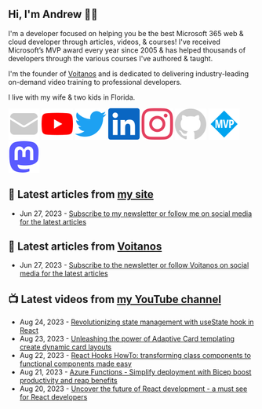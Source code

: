 ## Hi, I'm Andrew 👋🏼

I'm a developer focused on helping you be the best Microsoft 365 web & cloud developer through articles, videos, & courses! I've received Microsoft’s MVP award every year since 2005 & has helped thousands of developers through the various courses I've authored & taught.

I'm the founder of [Voitanos](https://www.voitanos.io) and is dedicated to delivering industry-leading on-demand video training to professional developers.

I live with my wife & two kids in Florida.

[![](./images/mail.svg)](https://www.andrewconnell.com/newsletter) 
[![](./images/youtube.svg)](https://www.youtube.com/@andrew_connell) 
[![](./images/twitter.svg)](https://www.twitter.com/andrewconnell) 
[![](./images/linkedin.svg)](https://www.linkedin.com/in/andrewconnell) 
[![](./images/instagram.svg)](https://www.instagram.com/andrewconnell1) 
[![](./images/github.svg)](https://github.com/andrewconnell) 
[![](./images/mvp.svg)](https://mvp.microsoft.com/en-us/PublicProfile/21083?fullName=Andrew%20Connell) 
<a rel="me" href="https://mastodon.world/@andrewconnell"><img src="./images/mastodon.svg" /></a> 

## 📘 Latest articles from [my site](https://www.andrewconnell.com)
<!-- MYBLOG-POST-LIST:START -->
- Jun 27, 2023 - [Subscribe to my newsletter or follow me on social media for the latest articles](https://www.andrewconnell.com/newsletter)<!-- MYBLOG-POST-LIST:END -->

## 📙 Latest articles from [Voitanos](https://www.voitanos.io/blog)
<!-- VOITANOSBLOG-POST-LIST:START -->
- Jun 27, 2023 - [Subscribe to the newsletter or follow Voitanos on social media for the latest articles](https://www.voitanos.io/newsletter)<!-- VOITANOSBLOG-POST-LIST:END -->

## 📺 Latest videos from [my YouTube channel](https://www.youtube.com/@andrew_connell)
<!-- VOITANOSYOUTUBE-POST-LIST:START -->
- Aug 24, 2023 - [Revolutionizing state management with useState hook in React](https://www.youtube.com/watch?v=D9wbv75BWus)
- Aug 23, 2023 - [Unleashing the power of Adaptive Card templating create dynamic card layouts](https://www.youtube.com/watch?v=A-GFV0dWR6s)
- Aug 22, 2023 - [React Hooks HowTo: transforming class components to functional components made easy](https://www.youtube.com/watch?v=QeuKW5Auqas)
- Aug 21, 2023 - [Azure Functions - Simplify deployment with Bicep boost productivity and reap benefits](https://www.youtube.com/watch?v=AJR6D3h3wXg)
- Aug 20, 2023 - [Uncover the future of React development - a must see for React developers](https://www.youtube.com/watch?v=jZtmjyxuI-k)<!-- VOITANOSYOUTUBE-POST-LIST:END -->
